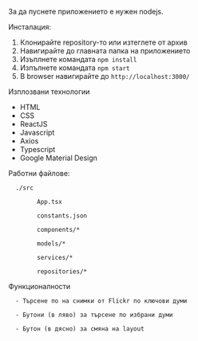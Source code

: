 За да пуснете приложението е нужен nodejs.

Инсталация:
1) Клонирайте repository-то или изтеглете от архив
2) Навигирайте до главната папка на приложението
3) Изъплнете командата `npm install`
4) Изпълнете командата `npm start`
5) В browser навигирайте до `http://localhost:3000/`

Изплозвани технологии
- HTML
- CSS
- ReactJS
- Javascript
- Axios
- Typescript
- Google Material Design

Работни файлове:
      
      ./src

            App.tsx

            constants.json

            components/*

            models/*

            services/*

            repositories/*

Функционалности

      - Търсене по на снимки от Flickr по ключови думи

      - Бутони (в ляво) за търсене по избрани думи

      - Бутон (в дясно) за смяна на layout
